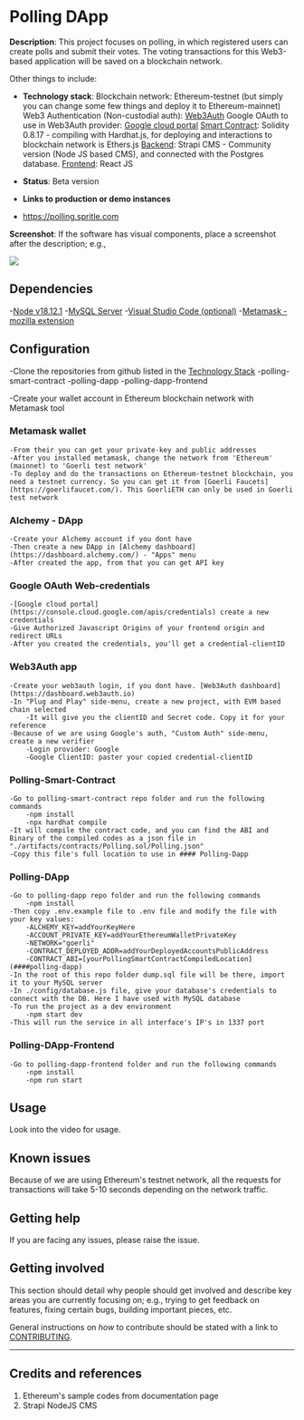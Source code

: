 # Polling DApp

**Description**:  This project focuses on polling, in which registered users can create polls and submit their votes. The voting transactions for this Web3-based application will be saved on a blockchain network. 

Other things to include:

  - **Technology stack**: 
    Blockchain network: Ethereum-testnet (but simply you can change some few things and deploy it to Ethereum-mainnet)
    Web3 Authentication (Non-custodial auth): [Web3Auth](https://web3auth.io/)
    Google OAuth to use in Web3Auth provider: [Google cloud portal](https://console.cloud.google.com/apis/dashboard)
    [Smart Contract](https://github.com/spritlesoftware/polling-smart-contract): Solidity 0.8.17 - compiling with Hardhat.js, for deploying and interactions to blockchain network is Ethers.js
    [Backend](https://github.com/spritlesoftware/polling-dapp): Strapi CMS - Community version (Node JS based CMS), and connected with the Postgres database.
    [Frontend](https://github.com/spritlesoftware/polling-dapp-frontend): React JS

  - **Status**:  Beta version
  - **Links to production or demo instances**
  - https://polling.spritle.com


**Screenshot**: If the software has visual components, place a screenshot after the description; e.g.,

![](https://raw.githubusercontent.com/cfpb/open-source-project-template/main/screenshot.png)


## Dependencies

-[Node v18.12.1](https://nodejs.org/download/release/v18.12.1/)
-[MySQL Server](https://dev.mysql.com/downloads/mysql/)
-[Visual Studio Code (optional)](https://code.visualstudio.com/Download)
-[Metamask - mozilla extension](https://addons.mozilla.org/en-US/firefox/addon/ether-metamask/)

## Configuration

-Clone the repositories from github listed in the [Technology Stack](#technology_stack)
    -polling-smart-contract
    -polling-dapp
    -polling-dapp-frontend

-Create your wallet account in Ethereum blockchain network with Metamask tool
### Metamask wallet
    -From their you can get your private-key and public addresses
    -After you installed metamask, change the network from 'Ethereum' (mainnet) to 'Goerli test network'
    -To deploy and do the transactions on Ethereum-testnet blockchain, you need a testnet currency. So you can get it from [Goerli Faucets](https://goerlifaucet.com/). This GoerliETH can only be used in Goerli test network
### Alchemy - DApp
    -Create your Alchemy account if you dont have
    -Then create a new DApp in [Alchemy dashboard](https://dashboard.alchemy.com/) - "Apps" menu
    -After created the app, from that you can get API key
### Google OAuth Web-credentials
    -[Google cloud portal](https://console.cloud.google.com/apis/credentials) create a new credentials
    -Give Authorized Javascript Origins of your frontend origin and redirect URLs
    -After you created the credentials, you'll get a credential-clientID
### Web3Auth app
    -Create your web3auth login, if you dont have. [Web3Auth dashboard](https://dashboard.web3auth.io)
    -In "Plug and Play" side-menu, create a new project, with EVM based chain selected
        -It will give you the clientID and Secret code. Copy it for your reference
    -Because of we are using Google's auth, "Custom Auth" side-menu, create a new verifier
        -Login provider: Google
        -Google ClientID: paster your copied credential-clientID
### Polling-Smart-Contract
    -Go to polling-smart-contract repo folder and run the following commands
        -npm install
        -npx hardhat compile
    -It will compile the contract code, and you can find the ABI and Binary of the compiled codes as a json file in "./artifacts/contracts/Polling.sol/Polling.json"
    -Copy this file's full location to use in #### Polling-Dapp
### Polling-DApp
    -Go to polling-dapp repo folder and run the following commands
        -npm install
    -Then copy .env.example file to .env file and modify the file with your key values:
        -ALCHEMY_KEY=addYourKeyHere
        -ACCOUNT_PRIVATE_KEY=addYourEthereumWalletPrivateKey
        -NETWORK="goerli"
        -CONTRACT_DEPLOYED_ADDR=addYourDeployedAccountsPublicAddress
        -CONTRACT_ABI=[yourPollingSmartContractCompiledLocation](####polling-dapp)
    -In the root of this repo folder dump.sql file will be there, import it to your MySQL server
    -In ./config/database.js file, give your database's credentials to connect with the DB. Here I have used with MySQL database
    -To run the project as a dev environment
        -npm start dev
    -This will run the service in all interface's IP's in 1337 port
### Polling-DApp-Frontend
    -Go to polling-dapp-frontend folder and run the following commands
        -npm install
        -npm run start

## Usage

Look into the video for usage. 

## Known issues

Because of we are using Ethereum's testnet network, all the requests for transactions will take 5-10 seconds depending on the network traffic.

## Getting help

If you are facing any issues, please raise the issue.

## Getting involved

This section should detail why people should get involved and describe key areas you are
currently focusing on; e.g., trying to get feedback on features, fixing certain bugs, building
important pieces, etc.

General instructions on _how_ to contribute should be stated with a link to [CONTRIBUTING](CONTRIBUTING.md).


----

## Credits and references

1. Ethereum's sample codes from documentation page
2. Strapi NodeJS CMS